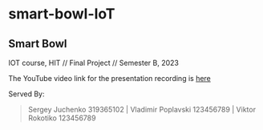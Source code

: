 # smart-bowl-IoT

## Smart Bowl  


IOT course, HIT // Final Project // Semester B, 2023

The YouTube video link for the presentation recording is [here](#)

Served By: 

> Sergey Juchenko 319365102  |  Vladimir Poplavski 123456789  | Viktor Rokotiko 123456789